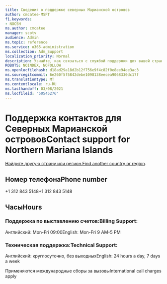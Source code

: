 ```yaml
---
title: Сведения о поддержке северных Марианской островов
author: cmcatee-MSFT
f1.keywords:
- NOCSH
ms.author: cmcatee
manager: scotv
audience: Admin
ms.topic: reference
ms.service: o365-administration
ms.collection: Adm_Support
localization_priority: Normal
description: Узнайте, как связаться с службой поддержки для вашей страны или региона.
ROBOTS: NOINDEX, NOFOLLOW
ms.openlocfilehash: d18ad29a18d2b12f756e9f4c82f0e8ee94ee3ac3
ms.sourcegitcommit: 6e260f5f5842debe1098138eecea9068330dc17f
ms.translationtype: MT
ms.contentlocale: ru-RU
ms.lasthandoff: 03/08/2021
ms.locfileid: "50545276"
---
```

# <a name="contact-support-for-northern-mariana-islands"></a><span data-ttu-id="35ec1-103">Поддержка контактов для Северных Марианской островов</span><span class="sxs-lookup"><span data-stu-id="35ec1-103">Contact support for Northern Mariana Islands</span></span>

<span data-ttu-id="35ec1-104">[Найдите другую страну или регион.](../contact-support-for-business-products.md)</span><span class="sxs-lookup"><span data-stu-id="35ec1-104">[Find another country or region](../contact-support-for-business-products.md).</span></span>

## <a name="phone-number"></a><span data-ttu-id="35ec1-105">Номер телефона</span><span class="sxs-lookup"><span data-stu-id="35ec1-105">Phone number</span></span>
<span data-ttu-id="35ec1-106">+1 312 843 5148</span><span class="sxs-lookup"><span data-stu-id="35ec1-106">+1 312 843 5148</span></span>

## <a name="hours"></a><span data-ttu-id="35ec1-107">Часы</span><span class="sxs-lookup"><span data-stu-id="35ec1-107">Hours</span></span>
### <a name="billing-support"></a><span data-ttu-id="35ec1-108">Поддержка по выставлению счетов:</span><span class="sxs-lookup"><span data-stu-id="35ec1-108">Billing Support:</span></span>

<span data-ttu-id="35ec1-109">Английский: Mon-Fri 09:00</span><span class="sxs-lookup"><span data-stu-id="35ec1-109">English: Mon-Fri 9 AM-5 PM</span></span>

### <a name="technical-support"></a><span data-ttu-id="35ec1-110">Техническая поддержка:</span><span class="sxs-lookup"><span data-stu-id="35ec1-110">Technical Support:</span></span>

<span data-ttu-id="35ec1-111">Английский: круглосуточно, без выходных</span><span class="sxs-lookup"><span data-stu-id="35ec1-111">English: 24 hours a day, 7 days a week</span></span>

<span data-ttu-id="35ec1-112">Применяются международные сборы за вызовы</span><span class="sxs-lookup"><span data-stu-id="35ec1-112">International call charges apply</span></span>
